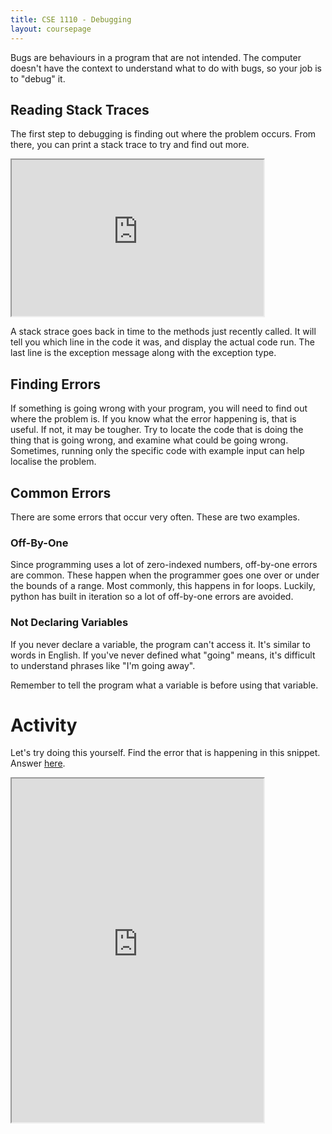 ```yaml
---
title: CSE 1110 - Debugging
layout: coursepage
---
```


Bugs are behaviours in a program that are not intended. The computer doesn't have the context to understand what to do with bugs, so your job is to "debug" it.

## Reading Stack Traces
The first step to debugging is finding out where the problem occurs. From there, you can print a stack trace to try and find out more.

<iframe src="http://frc-west.codepad.org/ABtrktfD" style="width: 80%; height: 250px"></iframe>

A stack strace goes back in time to the methods just recently called. It will tell you which line in the code it was, and display the actual code run. The last line is the exception message along with the exception type.

## Finding Errors
If something is going wrong with your program, you will need to find out where the problem is. If you know what the error happening is, that is useful. If not, it may be tougher. Try to locate the code that is doing the thing that is going wrong, and examine what could be going wrong. Sometimes, running only the specific code with example input can help localise the problem.

## Common Errors
There are some errors that occur very often. These are two examples.

### Off-By-One
Since programming uses a lot of zero-indexed numbers, off-by-one errors are common. These happen when the programmer goes one over or under the bounds of a range. Most commonly, this happens in for loops. Luckily, python has built in iteration so a lot of off-by-one errors are avoided.

### Not Declaring Variables
If you never declare a variable, the program can't access it. It's similar to words in English. If you've never defined what "going" means, it's difficult to understand phrases like "I'm going away".

Remember to tell the program what a variable is before using that variable.

# Activity
Let's try doing this yourself. Find the error that is happening in this snippet. Answer [here](http://frc-west.codepad.org/Dtwwbl6A).

<iframe src="http://frc-west.codepad.org/LFrLshdS" style="width: 80%; height: 550px"></iframe>
